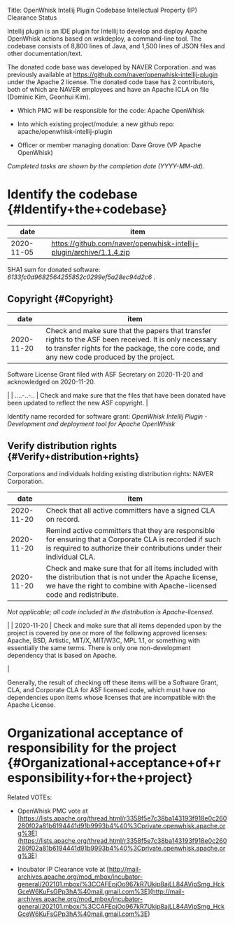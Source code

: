Title: OpenWhisk Intellij Plugin Codebase Intellectual Property (IP) Clearance Status


Intellij plugin is an IDE plugin for Intellij to develop and deploy Apache OpenWhisk actions based on wskdeploy, a command-line tool. The codebase consists of 8,800 lines of Java, and 1,500 lines of JSON files and other documentation/text.


The donated code base was developed by NAVER Corporation. and was previously available at https://github.com/naver/openwhisk-intellij-plugin under the Apache 2 license. The donated code base has 2 contributors, both of which are NAVER employees and have an Apache ICLA on file (Dominic Kim, Geonhui Kim).



- Which PMC will be responsible for the code: Apache OpenWhisk


- Into which existing project/module: a new github repo: apache/openwhisk-intellij-plugin


- Officer or member managing donation: Dave Grove (VP Apache OpenWhisk)

 _Completed tasks are shown by the completion date (YYYY-MM-dd)._ 


# Identify the codebase {#Identify+the+codebase}

| date | item |
|------|------|
| 2020-11-05 | https://github.com/naver/openwhisk-intellij-plugin/archive/1.1.4.zip |

SHA1 sum for donated software: _6133fc0d9682564255852c0299ef5a28ec94d2c6_ .


## Copyright {#Copyright}

| date | item |
|------|------|
| 2020-11-20 | Check and make sure that the papers that transfer rights to the ASF been received. It is only necessary to transfer rights for the package, the core code, and any new code produced by the project.
Software License Grant filed with ASF Secretary on 2020-11-20 and acknowledged on 2020-11-20.

 |
| ....-..-.. | Check and make sure that the files that have been donated have been updated to reflect the new ASF copyright. |

Identify name recorded for software grant: _OpenWhisk Intellij Plugin - Development and deployment tool for Apache OpenWhisk_ 


## Verify distribution rights {#Verify+distribution+rights}

Corporations and individuals holding existing distribution rights: NAVER Corporation.


| date | item |
|------|------|
| 2020-11-20 | Check that all active committers have a signed CLA on record. |
| 2020-11-20 | Remind active committers that they are responsible for ensuring that a Corporate CLA is recorded if such is required to authorize their contributions under their individual CLA. |
| 2020-11-20 | Check and make sure that for all items included with the distribution that is not under the Apache license, we have the right to combine with Apache-licensed code and redistribute.
 _Not applicable; all code included in the distribution is Apache-licensed._ 

 |
| 2020-11-20 | Check and make sure that all items depended upon by the project is covered by one or more of the following approved licenses: Apache, BSD, Artistic, MIT/X, MIT/W3C, MPL 1.1, or something with essentially the same terms.
There is only one non-development dependency that is based on Apache.

 |

Generally, the result of checking off these items will be a Software Grant, CLA, and Corporate CLA for ASF licensed code, which must have no dependencies upon items whose licenses that are incompatible with the Apache License.


# Organizational acceptance of responsibility for the project {#Organizational+acceptance+of+responsibility+for+the+project}

Related VOTEs:



- OpenWhisk PMC vote at [https://lists.apache.org/thread.html/r3358f5e7c38ba143193f918e0c260280f02a81b6194441d91b9993b4%40%3Cprivate.openwhisk.apache.org%3E](https://lists.apache.org/thread.html/r3358f5e7c38ba143193f918e0c260280f02a81b6194441d91b9993b4%40%3Cprivate.openwhisk.apache.org%3E) 

- Incubator IP Clearance vote at [http://mail-archives.apache.org/mod_mbox/incubator-general/202101.mbox/%3CCAFEpjOo967kR7Ukip8ajLL84AVipSmg_HckGceW6KuFsGPp3hA%40mail.gmail.com%3E](http://mail-archives.apache.org/mod_mbox/incubator-general/202101.mbox/%3CCAFEpjOo967kR7Ukip8ajLL84AVipSmg_HckGceW6KuFsGPp3hA%40mail.gmail.com%3E) 
